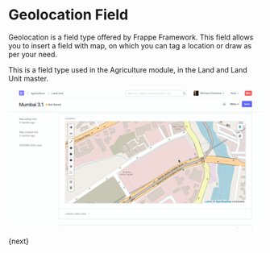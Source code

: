 # Geolocation Field

Geolocation is a field type offered by Frappe Framework. This field allows you to insert a field with map, on which you can tag a location or draw as per your need.

This is a field type used in the Agriculture module, in the Land and Land Unit master.

<img alt="Signature field" class="screenshot" src="../assets/geolocation-field.gif">

{next}
